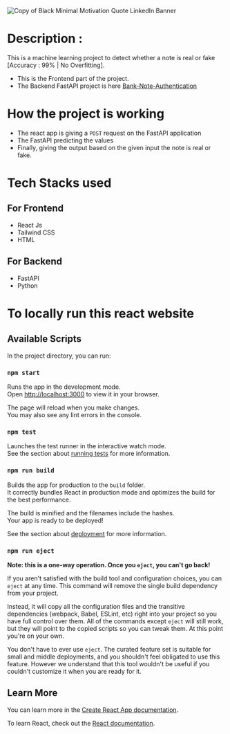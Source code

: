 ![Copy of Black Minimal Motivation Quote LinkedIn Banner](https://github.com/PritamSarbajna/Bank-Note-Authentication-Website/assets/90236635/2947c405-030d-4e1d-b220-550381bd8614)

# Description :

This is a machine learning project to detect whether a note is real or fake [Accuracy : 99% | No Overfitting].

- This is the Frontend part of the project.
- The Backend FastAPI project is here [Bank-Note-Authentication](https://github.com/PritamSarbajna/Bank-Note-Authentication)

# How the project is working

- The react app is giving a `POST` request on the FastAPI application 
- The FastAPI predicting the values
- Finally, giving the output based on the given input the note is real or fake.


# Tech Stacks used

## For Frontend
- React Js
- Tailwind CSS
- HTML

## For Backend
- FastAPI
- Python


# To locally run this react website

## Available Scripts

In the project directory, you can run:

### `npm start`

Runs the app in the development mode.\
Open [http://localhost:3000](http://localhost:3000) to view it in your browser.

The page will reload when you make changes.\
You may also see any lint errors in the console.

### `npm test`

Launches the test runner in the interactive watch mode.\
See the section about [running tests](https://facebook.github.io/create-react-app/docs/running-tests) for more information.

### `npm run build`

Builds the app for production to the `build` folder.\
It correctly bundles React in production mode and optimizes the build for the best performance.

The build is minified and the filenames include the hashes.\
Your app is ready to be deployed!

See the section about [deployment](https://facebook.github.io/create-react-app/docs/deployment) for more information.

### `npm run eject`

**Note: this is a one-way operation. Once you `eject`, you can't go back!**

If you aren't satisfied with the build tool and configuration choices, you can `eject` at any time. This command will remove the single build dependency from your project.

Instead, it will copy all the configuration files and the transitive dependencies (webpack, Babel, ESLint, etc) right into your project so you have full control over them. All of the commands except `eject` will still work, but they will point to the copied scripts so you can tweak them. At this point you're on your own.

You don't have to ever use `eject`. The curated feature set is suitable for small and middle deployments, and you shouldn't feel obligated to use this feature. However we understand that this tool wouldn't be useful if you couldn't customize it when you are ready for it.

## Learn More

You can learn more in the [Create React App documentation](https://facebook.github.io/create-react-app/docs/getting-started).

To learn React, check out the [React documentation](https://reactjs.org/).
